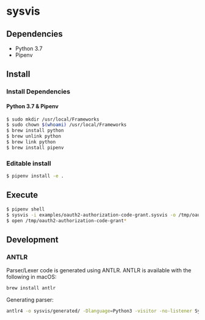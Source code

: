 # sysvis

## Dependencies

- Python 3.7
- Pipenv

## Install

### Install Dependencies

#### Python 3.7 & Pipenv

```sh
$ sudo mkdir /usr/local/Frameworks
$ sudo chown $(whoami) /usr/local/Frameworks
$ brew install python
$ brew unlink python
$ brew link python
$ brew install pipenv
```

### Editable install

```sh
$ pipenv install -e .
```

## Execute

```sh
$ pipenv shell
$ sysvis -i examples/oauth2-authorization-code-grant.sysvis -o /tmp/oauth2-authorization-code-grant
$ open /tmp/oauth2-authorization-code-grant*
```

## Development

### ANTLR

Parser/Lexer code is generated using ANTLR. ANTLR is available with the following in macOS:

```sh
brew install antlr
```

Generating parser:
```sh
antlr4 -o sysvis/generated/ -Dlanguage=Python3 -visitor -no-listener Sysvis.g4
```

